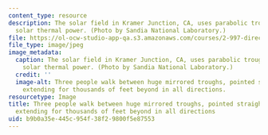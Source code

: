 ```yaml
---
content_type: resource
description: The solar field in Kramer Junction, CA, uses parabolic troughs to concentrate
  solar thermal power. (Photo by Sandia National Laboratory.)
file: https://ol-ocw-studio-app-qa.s3.amazonaws.com/courses/2-997-direct-solar-thermal-to-electrical-energy-conversion-technologies-fall-2009/b9b0a35e445c954f38f29800f5e87553_2-997f09.jpg
file_type: image/jpeg
image_metadata:
  caption: The solar field in Kramer Junction, CA, uses parabolic troughs to concentrate
    solar thermal power. (Photo by Sandia National Laboratory.)
  credit: ''
  image-alt: Three people walk between huge mirrored troughs, pointed straight upwards,
    extending for thousands of feet beyond in all directions.
resourcetype: Image
title: Three people walk between huge mirrored troughs, pointed straight upwards,
  extending for thousands of feet beyond in all directions
uid: b9b0a35e-445c-954f-38f2-9800f5e87553
---
```

